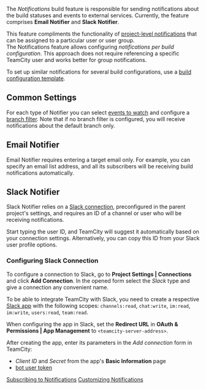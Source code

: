 [//]: # (title: Notifications)
[//]: # (auxiliary-id: Notifications)

The _Notifications_ build feature is responsible for sending notifications about the build statuses and events to external services. Currently, the feature comprises __Email Notifier__ and __Slack Notifier__.

This feature compliments the functionality of [project-level notifications](subscribing-to-notifications.md) that can be assigned to a particular user or user group.   
The Notifications feature allows configuring _notifications per build configuration_. This approach does not require referencing a specific TeamCity user and works better for group notifications.

To set up similar notifications for several build configurations, use a [build configuration template](build-configuration-template.md).

## Common Settings

For each type of Notifier you can select [events to watch](subscribing-to-notifications.md#What+Will+Be+Watched) and configure a [branch filter](branch-filter.md). Note that if no branch filter is configured, you will receive notifications about the default branch only.

## Email Notifier

Email Notifier requires entering a target email only. For example, you can specify an email list address, and all its subscribers will be receiving build notifications automatically.

## Slack Notifier

Slack Notifier relies on a [Slack connection](#Configuring+Slack+Connection), preconfigured in the parent project's settings, and requires an ID of a channel or user who will be receiving notifications.

<tip>

Start typing the user ID, and TeamCity will suggest it automatically based on your connection settings. Alternatively, you can copy this ID from your Slack user profile options.

</tip>

### Configuring Slack Connection

To configure a connection to Slack, go to __Project Settings | Connections__ and click __Add Connection__. In the opened form select the _Slack_ type and give a connection any convenient name.

To be able to integrate TeamCity with Slack, you need to create a respective [Slack app](https://api.slack.com/apps) with the following scopes: `channels:read`, `chat:write`, `im:read`, `im:write`, `users:read`, `team:read`.

When configuring the app in Slack, set the __Redirect URL__ in __OAuth & Permissions | App Management__ to `<teamcity-server-address>`.

After creating the app, enter its parameters in the _Add connection_ form in TeamCity:
* _Client ID_ and _Secret_ from the app's __Basic Information__ page
* [bot user token](https://api.slack.com/docs/token-types#bot)


<seealso>
        <category ref="user-guide">
            <a href="subscribing-to-notifications.md">Subscribing to Notifications</a>
        </category>
        <category ref="admin-guide">
            <a href="notifications.md">Customizing Notifications</a>
        </category>
</seealso>